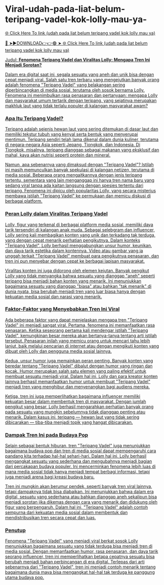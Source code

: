 # Viral-udah-pada-liat-belum-teripang-vadel-kok-lolly-mau-ya-

<a href="https://databox.sbs/sdfgdgrth"> 🌐 Click Here To link (udah pada liat belum teripang vadel kok lolly mau ya) 


🔴 ➤►DOWNLOAD👉👉🟢 ➤  <a href="https://databox.sbs/sdfgdgrth"> 🌐 Click Here To link (udah pada liat belum teripang vadel kok lolly mau ya) 

Judul: **Fenomena Teripang Vadel dan Viralitas Lolly: Mengapa Tren Ini Menjadi Sorotan?**

Dalam era digital saat ini, segala sesuatu yang aneh dan unik bisa dengan cepat menjadi viral. Salah satu tren terbaru yang mengejutkan banyak orang adalah fenomena "Teripang Vadel" yang belakangan sering diperbincangkan di media sosial, terutama oleh sosok bernama Lolly. Fenomena ini menimbulkan rasa penasaran dan pertanyaan: mengapa Lolly dan masyarakat umum tertarik dengan teripang, yang sejatinya merupakan makhluk laut yang tidak terlalu populer di kalangan masyarakat awam?

### Apa Itu Teripang Vadel?

Teripang adalah sejenis hewan laut yang sering ditemukan di dasar laut dan memiliki tekstur tubuh yang kenyal serta bentuk yang menyerupai mentimun. Teripang sendiri telah lama dikenal dalam dunia kuliner, terutama di negara-negara Asia seperti Jepang, Tiongkok, dan Indonesia. Di Tiongkok, misalnya, teripang dianggap sebagai makanan yang eksklusif dan mahal, kaya akan nutrisi seperti protein dan mineral.

Namun, apa sebenarnya yang dimaksud dengan "Teripang Vadel"? Istilah ini masih memunculkan banyak spekulasi di kalangan netizen, terutama di media sosial. Beberapa orang mengaitkannya dengan jenis teripang tertentu, sementara yang lain menganggap ini hanya tren nama baru yang sedang viral tanpa ada kaitan langsung dengan spesies tertentu dari teripang. Fenomena ini dipicu oleh popularitas Lolly, yang secara misterius membawa istilah "Teripang Vadel" ke permukaan dan memicu diskusi di berbagai platform.

### Peran Lolly dalam Viralitas Teripang Vadel

Lolly, figur yang terkenal di berbagai platform media sosial, memiliki daya tarik tersendiri di kalangan anak muda. Sebagai selebgram dan influencer, Lolly sering kali membagikan konten yang unik dan terkadang tak terduga, yang dengan cepat menarik perhatian pengikutnya. Dalam konteks "Teripang Vadel", Lolly berhasil menggabungkan unsur humor, keunikan, dan daya tarik estetika dalam kontennya. Video atau gambar yang ia unggah terkait "Teripang Vadel" membuat para pengikutnya penasaran, dan tren ini pun menyebar dengan cepat ke berbagai lapisan masyarakat.

Viralitas konten ini juga didorong oleh elemen kejutan. Banyak pengikut Lolly yang tidak menyangka bahwa sesuatu yang dianggap "aneh" seperti teripang bisa menjadi bahan konten yang menarik. Ini menunjukkan bagaimana sesuatu yang dianggap "biasa" atau bahkan "tak menarik" di dunia nyata, bisa berubah menjadi tren yang luar biasa hanya dengan kekuatan media sosial dan narasi yang menarik.

### Faktor-Faktor yang Menyebabkan Tren Ini Viral

Ada beberapa faktor yang dapat menjelaskan mengapa tren "Teripang Vadel" ini menjadi sangat viral. Pertama, fenomena ini memanfaatkan rasa penasaran. Ketika seseorang pertama kali mendengar istilah "Teripang Vadel", kemungkinan besar mereka akan bertanya-tanya tentang arti istilah tersebut. Penasaran inilah yang memicu orang untuk mencari tahu lebih lanjut, baik melalui pencarian di internet atau dengan mengikuti konten yang dibuat oleh Lolly dan pengguna media sosial lainnya.

Kedua, unsur humor juga memainkan peran penting. Banyak konten yang beredar tentang "Teripang Vadel" dibalut dengan humor yang ringan dan kocak. Humor merupakan salah satu elemen yang paling efektif untuk membuat sesuatu menjadi viral. Dalam hal ini, Lolly dan para kreator konten lainnya berhasil memanfaatkan humor untuk membuat "Teripang Vadel" menjadi tren yang menghibur dan menyenangkan bagi audiens mereka.

Ketiga, tren ini juga memperlihatkan bagaimana influencer memiliki kekuatan besar dalam membentuk tren di masyarakat. Dengan jumlah pengikut yang besar, Lolly berhasil mengarahkan perhatian banyak orang pada sesuatu yang mungkin sebelumnya tidak dianggap penting atau menarik. Dalam kasus ini, teripang — hewan laut yang tidak sering dibicarakan — tiba-tiba menjadi topik yang hangat dibicarakan.

### Dampak Tren Ini pada Budaya Pop

Selain sebagai bentuk hiburan, tren "Teripang Vadel" juga menunjukkan bagaimana budaya pop dan tren di media sosial dapat mempengaruhi cara pandang kita terhadap hal-hal sehari-hari. Dalam hal ini, Lolly berhasil mengangkat sesuatu yang sederhana dan mengubahnya menjadi bagian dari percakapan budaya populer. Ini mencerminkan fenomena lebih luas di mana media sosial tidak hanya menjadi tempat berbagi informasi, tetapi juga menjadi arena bagi kreasi budaya baru.

Tren ini mungkin akan berumur pendek, seperti banyak tren viral lainnya, tetapi dampaknya tidak bisa diabaikan. Ini menunjukkan bahwa dalam era digital, sesuatu yang sederhana atau bahkan dianggap aneh sekalipun bisa menjadi sorotan jika dikemas dengan cara yang menarik dan didukung oleh figur yang berpengaruh. Dalam hal ini, "Teripang Vadel" adalah contoh sempurna dari kekuatan media sosial dalam membentuk dan mendistribusikan tren secara cepat dan luas.

### Penutup

Fenomena "Teripang Vadel" yang menjadi viral berkat sosok Lolly menunjukkan bagaimana sesuatu yang tidak terduga bisa menjadi tren di media sosial. Dengan memanfaatkan humor, rasa penasaran, dan daya tarik seorang influencer, tren ini memperlihatkan betapa cepatnya sesuatu bisa berubah menjadi bahan perbincangan di era digital. Terlepas dari arti sebenarnya dari "Teripang Vadel", tren ini menjadi contoh menarik tentang bagaimana dunia maya bisa mengangkat hal-hal tak terduga ke panggung utama budaya pop.
